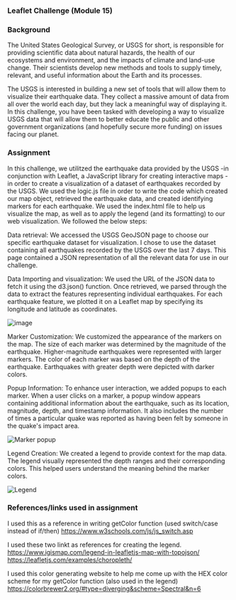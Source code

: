 ### Leaflet Challenge (Module 15)

### Background
The United States Geological Survey, or USGS for short, is responsible for providing scientific data about natural hazards, the health of our ecosystems and environment, and the impacts of climate and land-use change. Their scientists develop new methods and tools to supply timely, relevant, and useful information about the Earth and its processes.

The USGS is interested in building a new set of tools that will allow them to visualize their earthquake data. They collect a massive amount of data from all over the world each day, but they lack a meaningful way of displaying it. In this challenge, you have been tasked with developing a way to visualize USGS data that will allow them to better educate the public and other government organizations (and hopefully secure more funding) on issues facing our planet.

### Assignment
In this challenge, we utilitzed the earthquake data provided by the USGS -in conjunction with Leaflet, a JavaScript library for creating interactive maps - in order to create a visualization of a dataset of earthquakes recorded by the USGS.  We used the logic.js file in order to write the code which created our map object, retrieved the earthquake data, and created identifying markers for each earthquake.  We used the index.html file to help us visualize the map, as well as to apply the legend (and its formatting) to our web visualization.  We followed the below steps:

Data retrieval:  We accessed the USGS GeoJSON page to choose our specific earthquake dataset for visualization.  I chose to use the dataset containing all earthquakes recorded by the USGS over the last 7 days.  This page contained a JSON representation of all the relevant data for use in our challenge.

Data Importing and visualization:  We used the URL of the JSON data to fetch it using the d3.json() function. Once retrieved, we parsed through the data to extract the features representing individual earthquakes. For each earthquake feature, we plotted it on a Leaflet map by specifying its longitude and latitude as coordinates.

![image](https://github.com/jmpealy/leaflet-challenge/assets/128240129/f0f64dd4-1de4-4a3a-9601-aa4069ce74bf)


Marker Customization: We customized the appearance of the markers on the map. The size of each marker was determined by the magnitude of the earthquake. Higher-magnitude earthquakes were represented with larger markers. The color of each marker was based on the depth of the earthquake. Earthquakes with greater depth were depicted with darker colors.

Popup Information: To enhance user interaction, we added popups to each marker. When a user clicks on a marker, a popup window appears containing additional information about the earthquake, such as its location, magnitude, depth, and timestamp information.  It also includes the number of times a particular quake was reported as having been felt by someone in the quake's impact area.

![Marker popup](https://github.com/jmpealy/leaflet-challenge/assets/128240129/1831e059-8923-4175-890b-a616e7f04ff4)


Legend Creation: We created a legend to provide context for the map data. The legend visually represented the depth ranges and their corresponding colors. This helped users understand the meaning behind the marker colors.

![Legend](https://github.com/jmpealy/leaflet-challenge/assets/128240129/11a562f2-7364-4bdb-8c34-87aba5a4e1c6)


### References/links used in assignment

I used this as a reference in writing getColor function (used switch/case instead of if/then)
https://www.w3schools.com/js/js_switch.asp

I used these two linkt as references for creating the legend.
https://www.igismap.com/legend-in-leafletjs-map-with-topojson/
https://leafletjs.com/examples/choropleth/

I used this color generating website to help me come up with the HEX color scheme for my getColor function (also used in the legend)
https://colorbrewer2.org/#type=diverging&scheme=Spectral&n=6


